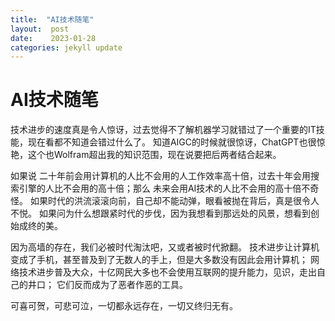 ```yaml
---
title:  "AI技术随笔"
layout:  post
date:    2023-01-28
categories: jekyll update
---
```


# AI技术随笔

技术进步的速度真是令人惊讶，过去觉得不了解机器学习就错过了一个重要的IT技能，现在看都不知道会错过什么了。
知道AIGC的时候就很惊讶，ChatGPT也很惊艳，这个也Wolfram超出我的知识范围，现在说要把后两者结合起来。

如果说 二十年前会用计算机的人比不会用的人工作效率高十倍，过去十年会用搜索引擎的人比不会用的高十倍；那么 未来会用AI技术的人比不会用的高十倍不奇怪。
如果时代的洪流滚滚向前，自己却不能动弹，眼看被抛在背后，真是很令人不悦。
如果问为什么想跟紧时代的步伐，因为我想看到那远处的风景，想看到创始成终的美。

因为高墙的存在，我们必被时代淘汰吧，又或者被时代掀翻。
技术进步让计算机变成了手机，甚至普及到了无数人的手上，但是大多数没有因此会用计算机；
网络技术进步普及大众，十亿网民大多也不会使用互联网的提升能力，见识，走出自己的井口；
它们反而成为了恶者作恶的工具。

可喜可贺，可悲可泣，一切都永远存在，一切又终归无有。

